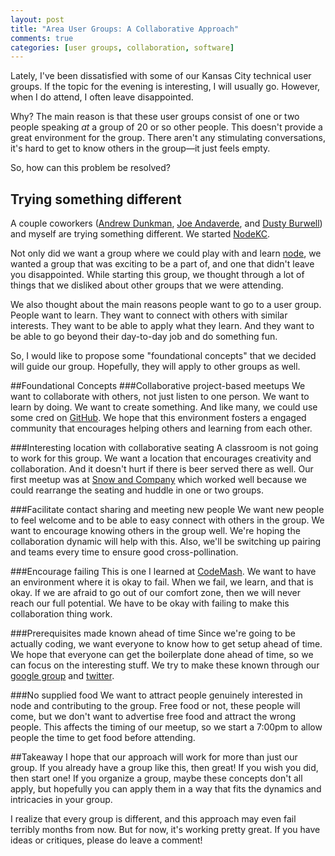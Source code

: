 ```yaml
---
layout: post
title: "Area User Groups: A Collaborative Approach"
comments: true
categories: [user groups, collaboration, software]
---
```


Lately, I've been dissatisfied with some of our Kansas City technical user groups. If the topic for the evening is interesting, I will usually go. However, when I do attend, I often leave disappointed. 

Why? The main reason is that these user groups consist of one or two people speaking *at* a group of 20 or so other people. This doesn't provide a great environment for the group. There aren't any stimulating conversations, it's hard to get to know others in the group—it just feels empty.

So, how can this problem be resolved? 

## Trying something different

A couple coworkers ([Andrew Dunkman](http://dunkman.org), [Joe Andaverde](http://twitter.com/joeandaverde), and [Dusty Burwell](http://twitter.com/dustyburwell)) and myself are trying something different. We started [NodeKC][nodekc]. 

Not only did we want a group where we could play with and learn [node](http://www.nodejs.org), we wanted a group that was exciting to be a part of, and one that didn't leave you disappointed. While starting this group, we thought through a lot of things that we disliked about other groups that we were attending. 

We also thought about the main reasons people want to go to a user group. People want to learn. They want to connect with others with similar interests. They want to be able to apply what they learn. And they want to be able to go beyond their day-to-day job and do something fun.

So, I would like to propose some "foundational concepts" that we decided will guide our group. Hopefully, they will apply to other groups as well.

##Foundational Concepts
###Collaborative project-based meetups
We want to collaborate with others, not just listen to one person. We want to learn by doing. We want to create something. And like many, we could use some cred on [GitHub](http://github.com). We hope that this environment fosters a engaged community that encourages helping others and learning from each other. 

###Interesting location with collaborative seating
A classroom is not going to work for this group. We want a location that encourages creativity and collaboration. And it doesn't hurt if there is beer served there as well. Our first meetup was at [Snow and Company](http://snowandcompany.com/) which worked well because we could rearrange the seating and huddle in one or two groups.

###Facilitate contact sharing and meeting new people
We want new people to feel welcome and to be able to easy connect with others in the group. We want to encourage knowing others in the group well. We're hoping the collaboration dynamic will help with this. Also, we'll be switching up pairing and teams every time to ensure good cross-pollination.

###Encourage failing
This is one I learned at [CodeMash](http://www.scottsmerchek.com/codemash-2012-there-and-back-again). We want to have an environment where it is okay to fail. When we fail, we learn, and that is okay. If we are afraid to go out of our comfort zone, then we will never reach our full potential. We have to be okay with failing to make this collaboration thing work.

###Prerequisites made known ahead of time
Since we're going to be actually coding, we want everyone to know how to get setup ahead of time. We hope that everyone can get the boilerplate done ahead of time, so we can focus on the interesting stuff. We try to make these known through our [google group](http://groups.google.com/group/nodekc) and [twitter](http://twitter.com/nodekc). 

###No supplied food
We want to attract people genuinely interested in node and contributing to the group. Free food or not, these people will come, but we don't want to advertise free food and attract the wrong people. This affects the timing of our meetup, so we start a 7:00pm to allow people the time to get food before attending.

##Takeaway
I hope that our approach will work for more than just our group. If you already have a group like this, then great! If you wish you did, then start one! If you organize a group, maybe these concepts don't all apply, but hopefully you can apply them in a way that fits the dynamics and intricacies in your group. 
 
I realize that every group is different, and this approach may even fail terribly months from now. But for now, it's working pretty great. If you have ideas or critiques, please do leave a comment!

[nodekc]: http://www.nodekc.org